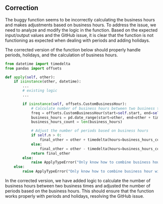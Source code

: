 ## Correction

The buggy function seems to be incorrectly calculating the business hours and makes adjustments based on business hours. To address the issue, we need to analyze and modify the logic in the function. Based on the expected input/output values and the GitHub issue, it is clear that the function is not functioning as expected when dealing with periods and adding holidays.

The corrected version of the function below should properly handle periods, holidays, and the calculation of business hours.

```python
from datetime import timedelta
from pandas import offsets

def apply(self, other):
    if isinstance(other, datetime):
        ...
        # existing logic
        ...

        if isinstance(self, offsets.CustomBusinessHour):
            # Calculate number of business hours between two business times
            freq = offsets.CustomBusinessHour(start=self.start, end=self.end, holidays=self.holidays)
            business_hours = pd.date_range(start=other, end=other + timedelta(days=1), freq=freq)
            business_hours_count = len(business_hours)

            # Adjust the number of periods based on business hours
            if self.n > 0:
                final_other = other + timedelta(hours=business_hours_count * self.n)
            else:
                final_other = other - timedelta(hours=business_hours_count * abs(self.n))
            return final_other
        else:
            raise ApplyTypeError("Only know how to combine business hour with datetime")
    else:
        raise ApplyTypeError("Only know how to combine business hour with datetime")
```

In the corrected version, we have added logic to calculate the number of business hours between two business times and adjusted the number of periods based on the business hours. This should ensure that the function works properly with periods and holidays, resolving the GitHub issue.